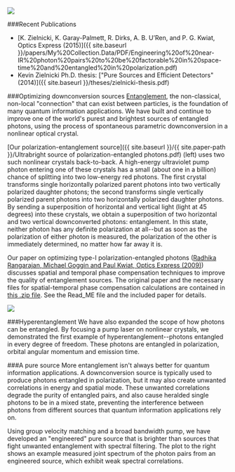 <img src="{{ site.baseurl }}/img/spdc.png" class="img-responsive pull-left">

###Recent Publications
* [K. Zielnicki, K. Garay-Palmett, R. Dirks, A. B. U’Ren, and P. G. Kwiat, Optics Express (2015)]({{ site.baseurl }}/papers/My%20Collection.Data/PDF/Engineering%20of%20near-IR%20photon%20pairs%20to%20be%20factorable%20in%20space-time%20and%20entangled%20in%20polarization.pdf)
* Kevin Zielnicki Ph.D. thesis: ["Pure Sources and Efficient Detectors" (2014)]({{ site.baseurl }}/theses/zielnicki-thesis.pdf)

###Optimizing downconversion sources
[Entanglement](http://en.wikipedia.org/wiki/Quantum_entanglement), the non-classical, non-local "connection" that can exist between particles, is the foundation of many quantum information applications. We have built and continue to improve one of the world's purest and brightest sources of entangled photons, using the process of spontaneous parametric downconversion in a nonlinear optical crystal.

[Our polarization-entanglement source]({{ site.baseurl }}/{{ site.paper-path }}/Ultrabright source of polarization-entangled photons.pdf) (left) uses two such nonlinear crystals back-to-back. A high-energy ultraviolet pump photon entering one of these crystals has a small (about one in a billion) chance of splitting into two low-energy red photons. The first crystal transforms single horizontally polarized parent photons into two vertically polarized daughter photons; the second transforms single vertically polarized parent photons into two horizontally polarized daughter photons. By sending a superposition of horizontal and vertical light (light at 45 degrees) into these crystals, we obtain a superposition of two horizontal and two vertical downconverted photons: entanglement. In this state, neither photon has any definite polarization at all--but as soon as the polarization of either photon is measured, the polarization of the other is immediately determined, no matter how far away it is.

Our paper on optimizing type-I polarization-entangled photons (<a href="{{ site.baseurl }}/{{ site.paper-path }}/Optimizing type-I polarization-entangled photons.pdf">Radhika Rangarajan, Michael Goggin and Paul Kwiat, Optics Express (2009)</a>) discusses spatial and temporal phase compensation techniques to improve the quality of entanglement sources. The original paper and the necessary files for spatial-temporal phase compensation calculations are contained in <a href="{{ site.baseurl }}/phase-compensation/phase-compensation.zip">this .zip file</a>. See the Read_ME file and the included paper for details.

<img src="{{ site.baseurl }}/img/joint-spectrum.jpg" class="img-responsive pull-right">

###Hyperentanglement
We have also expanded the scope of how photons can be entangled. By focusing a pump laser on nonlinear crystals, we demonstrated the first example of hyperentanglement--photons entangled in every degree of freedom. These photons are entangled in polarization, orbital angular momentum and emission time.

###A pure source
More entanglement isn't always better for quantum information applications. A downconversion source is typically used to produce photons entangled in polarization, but it may also create unwanted correlations in energy and spatial mode. These unwanted correlations degrade the purity of entangled pairs, and also cause heralded single photons to be in a mixed state, preventing the interference between photons from different sources that quantum information applications rely on.

Using group velocity matching and a broad bandwidth pump, we have developed an "engineered" pure source that is brighter than sources that fight unwanted entanglement with spectral filtering. The plot to the right shows an example measured joint spectrum of the photon pairs from an engineered source, which exhibit weak spectral correlations.